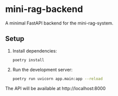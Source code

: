 # mini-rag-backend

A minimal FastAPI backend for the mini-rag-system.

## Setup

1. Install dependencies:
   ```sh
   poetry install
   ```

2. Run the development server:
   ```sh
   poetry run uvicorn app.main:app --reload
   ```

The API will be available at http://localhost:8000 